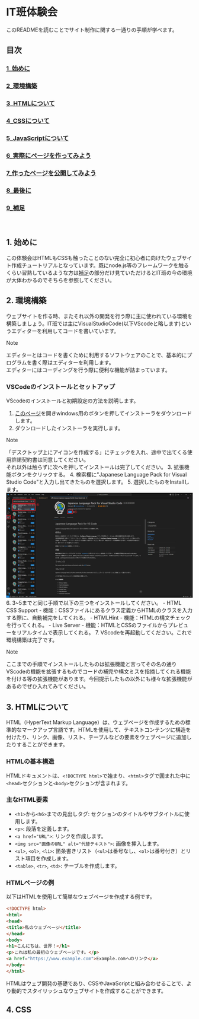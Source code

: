 # IT班体験会
このREADMEを読むことでサイト制作に関する一通りの手順が学べます。
## 目次
### [1_始めに](#1-始めに)
### [2_環境構築](#2-環境構築)
### [3_HTMLについて](#3-HTMLについて)
### [4_CSSについて](#4-CSSについて)
### [5_JavaScriptについて](#5-JavaScriptについて)
### [6_実際にページを作ってみよう](#6-実際にページを作ってみよう)
### [7_作ったページを公開してみよう](#7-作ったページを公開してみよう)
### [8_最後に](#8-最後に)
### [9_補足](#9-補足)
　　
## 1. 始めに
この体験会はHTMLもCSSも触ったことのない完全に初心者に向けたウェブサイト作成チュートリアルとなっています。既にnode.js等のフレームワークを触るくらい習熟しているような方は[補足](#9-補足)の部分だけ見ていただけるとIT班の今の環境が大体わかるのでそちらを参照してください。
## 2. 環境構築
ウェブサイトを作る時、またそれ以外の開発を行う際に主に使われている環境を構築しましょう。IT班では主にVisualStudioCode(以下VScodeと略します)というエディターを利用してコードを書いています。
>[!Note]
エディターとはコードを書くために利用するソフトウェアのことで、基本的にプログラムを書く際はエディターを利用します。<br>エディターにはコーディングを行う際に便利な機能が詰まっています。
### VSCodeのインストールとセットアップ
VScodeのインストールと初期設定の方法を説明します。
1. [このページ](https://code.visualstudio.com/download)を開きwindows用のボタンを押してインストーラをダウンロードします。
2. ダウンロードしたインストーラを実行します。
>[!Note]
「デスクトップ上にアイコンを作成する」にチェックを入れ、途中で出てくる使用許諾契約書は同意してください。<br>それ以外は触らずに次へを押してインストールは完了してください。
3. 拡張機能ボタンをクリックする。
4. 検索欄に"Japanese Language Pack for Visual Studio Code"と入力し出てきたものを選択します。
5. 選択したものをInstallします。
![Image1](/Images/tutorial1.jpg)
6. 3~5までと同じ手順で以下の三つをインストールしてください。
    - HTML CSS Support
        - 機能：CSSファイルにあるクラス定義からHTMLのクラスを入力する際に、自動補完をしてくれる。
    - HTMLHint
        - 機能：HTMLの構文チェックを行ってくれる。
    - Live Server
        - 機能：HTMLとCSSのファイルからプレビューをリアルタイムで表示してくれる。
7. VScodeを再起動してください。これで環境構築は完了です。
>[!Note]
ここまでの手順でインストールしたものは拡張機能と言ってその名の通りVScodeの機能を拡張するものでコードの補完や構文ミスを指摘してくれる機能を付ける等の拡張機能があります。今回提示したもの以外にも様々な拡張機能があるのでぜひ入れてみてください。

## 3. HTMLについて
HTML（HyperText Markup Language）は、ウェブページを作成するための標準的なマークアップ言語です。HTMLを使用して、テキストコンテンツに構造を付けたり、リンク、画像、リスト、テーブルなどの要素をウェブページに追加したりすることができます。

### HTMLの基本構造
HTMLドキュメントは、`<!DOCTYPE html>`で始まり、`<html>`タグで囲まれた中に`<head>`セクションと`<body>`セクションが含まれます。
### 主なHTML要素
- `<h1>`から`<h6>`までの見出しタグ: セクションのタイトルやサブタイトルに使用します。
- `<p>`: 段落を定義します。
- `<a href="URL">`: リンクを作成します。
- `<img src="画像のURL" alt="代替テキスト">`: 画像を挿入します。
- `<ul>`, `<ol>`, `<li>`: 箇条書きリスト（`<ul>`は番号なし、`<ol>`は番号付き）とリスト項目を作成します。
- `<table>`, `<tr>`, `<td>`: テーブルを作成します。

### HTMLページの例
以下はHTMLを使用して簡単なウェブページを作成する例です。
```html
<!DOCTYPE html>
<html>
<head>
<title>私のウェブページ</title>
</head>
<body>
<h1>こんにちは、世界！</h1>
<p>これは私の最初のウェブページです。</p>
<a href="https://www.example.com">Example.comへのリンク</a>
</body>
</html>
```
HTMLはウェブ開発の基礎であり、CSSやJavaScriptと組み合わせることで、より動的でスタイリッシュなウェブサイトを作成することができます。

## 4. CSS



